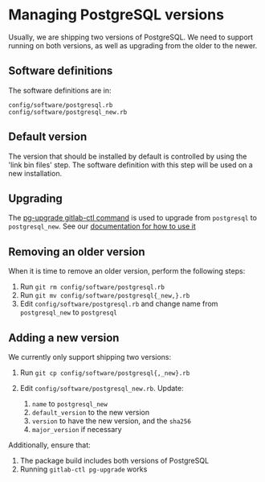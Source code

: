 # Managing PostgreSQL versions

Usually, we are shipping two versions of PostgreSQL. We need to support running on both versions, as well as upgrading from the older to the newer.

## Software definitions

The software definitions are in:

```
config/software/postgresql.rb
config/software/postgresql_new.rb
```

## Default version

The version that should be installed by default is controlled by using the 'link bin files' step. The software definition with this step will be used on a new installation.

## Upgrading

The [pg-upgrade gitlab-ctl command](https://gitlab.com/gitlab-org/omnibus-gitlab/blob/master/files/gitlab-ctl-commands/pg-upgrade.rb) is used to upgrade from `postgresql` to `postgresql_new`. See our [documentation for how to use it](../settings/database.md#upgrade-packaged-postgresql-server)

## Removing an older version

When it is time to remove an older version, perform the following steps:

1. Run `git rm config/software/postgresql.rb`
1. Run `git mv config/software/postgresql{_new,}.rb`
1. Edit `config/software/postgresql.rb` and change name from `postgresql_new` to `postgresql`

## Adding a new version

We currently only support shipping two versions:

1. Run `git cp config/software/postgresql{,_new}.rb`
1. Edit `config/software/postgresql_new.rb`. Update:

   1. `name` to `postgresql_new`
   1. `default_version` to the new version
   1. `version` to have the new version, and the `sha256`
   1. `major_version` if necessary

Additionally, ensure that:

1. The package build includes both versions of PostgreSQL
1. Running `gitlab-ctl pg-upgrade` works
